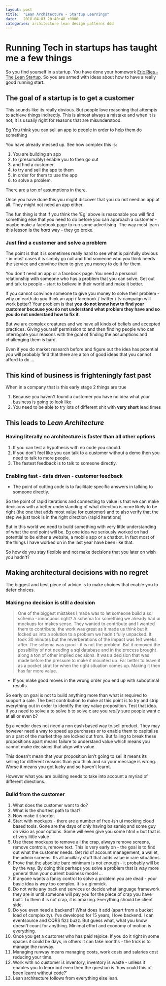 ```yaml
---
layout: post
title:  "Lean Architecture - Startup Learnings"
date:   2018-04-03 20:40:48 +0000
categories: architecture lean design patterns ddd
---
```

# Running Tech in startups has taught me a few things

So you find yourself in a startup. You have done your homework [Eric Ries - The Lean Startup](https://www.amazon.co.uk/Lean-Startup-Innovation-Successful-Businesses/dp/0670921602/ref=sr_1_1?ie=UTF8&qid=1522609380&sr=8-1&keywords=lean+startup+eric+ries).
So you are armed with ideas about how to have a really good running start.

## The goal of a startup is to get a customer

This sounds like its really obvious. But people love reasoning that attempts to achieve things indirectly. This is almost always a mistake and when it is not, it is usually right for reasons that are misunderstood.

Eg You think you can sell an app to people in order to help them do something

You have already messed up. See how complex this is:

1. You are building an app
1. to (presumably) enable you to then go out
1. and find a customer
1. to try and sell the app to them
1. in order for them to use the app
1. to solve a problem.

There are a ton of assumptions in there.

Once you have done this you might discover that you do not need an app at all. They might not need an app either.

The fun thing is that if you think the 'Eg' above is reasonable you will find something else that you need to do before you can approach a customer - maybe make a facebook page to run some advertising. The way most learn this lesson is the *hard* way - they go broke.

### Just find a customer and solve a problem

The point is that it is sometimes really hard to see what is painfully obvious - in most cases it is simply go out and find someone who you think needs the service and convince them to give you money to do it for them.

You don't need an app or a facebook page. You need a personal relationship with someone who has a problem that you can solve. Get out and talk to people - start to believe in their world and make it better.

If you cannot convince someone to give you money to solve their problem - why on earth do you think an app / facebook / twitter / tv campaign will work better? Your problem is that **you do not know how to find your customer because you do not understand what problem they have and so you do not understand how to fix it**.

But we are complex creatures and we have all kinds of beliefs and accepted practices. Giving yourself permission to and then finding people who can interrogate your reasons with the goal of finding the assumptions and challenging them is hard.

Even if you do market research before and figure out the idea has potential you will probably find that there are a ton of good ideas that you cannot afford to do ...

## This kind of business is frighteningly fast past

When in a company that is this early stage 2 things are true

1. Because you haven't found a customer you have no idea what your business is going to look like
1. You need to be able to try lots of different shit with **very short** lead times

## This leads to _Lean Architecture_

### Having literally no architecture is faster than all other options

1. If you can test a hypothesis with no code you should.
1. If you don't feel like you can talk to a customer without a demo then you need to talk to more people.
1. The fastest feedback is to talk to someone directly.

### Enabling fast - data driven - customer feedback

- The point of cutting code is to facilitate specific answers in talking to someone directly.

So the point of rapid iterations and connecting to value is that we can make decisions with a better understanding of what direction is more likely to be right (the one that adds most value for customer) and to also verify that the step we just took is in the right direction (rapid iterations)

But in this world we need to build something with very little understanding of what the end point will be. Eg one idea we seriously worked on had potential to be either a website, a mobile app or a chatbot. In fact most of the things I have worked on in the last year have been like that.

So how do you stay flexible and not make decisions that you later on wish you hadn't?

## Making architectural decisions with no regret

The biggest and best piece of advice is to make choices that enable you to defer choices.

### Making no decision is still a decision

>One of the biggest mistakes I made was to let someone build a sql schema - innocuous right? A schema for something we already had ui mockups for makes sense. They wanted to contribute and I wanted them to contribute, the work was great as it made us think but it locked us into a solution to a problem we hadn't fully unpacked. It took 30 minutes but the reverberations of the impact was felt weeks after. The schema was good - it is not the problem. But it removed the possibility of not needing a sql database and in the process brought along a ton of other implied decisions. It was a decision that was made before the pressure to make it mounted up. Far better to leave it as a pocket strat for when the right situation comes up. Making it then has far more value.

- If you make good moves in the wrong order you end up with suboptimal results.

So early on goal is not to build anything more than what is required to support a sale. The best contribution to make at this point is to try and strip everything out in order to identify the key value proposition. Test that idea. If you need to solve a to solve b to solve c are you *really* sure people want c at all or even b?

Eg a vendor does not need a non cash based way to sell product. They may however need a way to speed up purchases or to enable them to capitalise on a part of the market they are locked out from. But failing to break these propositions apart means failure to understand value which means you cannot make decisions that align with value.

This doesn't mean that your proposition isn't going to sell it means its selling for different reasons than you think and so your message is wrong. Worse it means you got lucky and so haven't learnt.

However what you are building needs to take into account a myriad of different directions.

### Build from the customer

1. What does the customer want to do?
1. What is the shortest path to that?
1. Now make it shorter.
1. Start with mockups - there are a number of free-ish ui mocking cloud based tools. Gone are the days of only having balsamiq and some guy on visio as your options. Some will even give you some html = but that is of very little value
1. Use these mockups to remove all the crap, always remove screens, remove controls, remove text. This is very early on - the goal is to find out what the customer needs. Get rid of account management, a wallet, the admin screens. Its all ancillary stuff that adds value in rare situations.
1. Prove that the absolute bare minimum is not enough - it probably will be by the way. By doing this perhaps you solve a problem that is way more general than your current business model ...
1. If anyone wants a fancy control to solve a problem you are dead - your basic idea is *way* too complex. It is a gimmick.
1. Do not write any back end services or decide what language framework they are in until someone will pay you for the piece of crap you have built. To them it is not crap, it is amazing. Everything should be client side.
1. Do you even need a backend? What does it add (apart from a bucket load of complexity). I've developed for 15 years, I love backend. I can eventsource and CQRS fizz buzz. But guess what, what you know doesn't count for anything. Minimal effort and economy of motion is everything.
1. Once you get a customer who has paid rejoice. If you do it right in some spaces it could be days, in others it can take months - the trick is to manage the runway.
1. Managing runway means managing costs, work costs and salaries cost reducing your time.
1. Work with no customer is inventory, inventory is waste - unless it enables you to learn but even then the question is 'how could this of been learnt without code?'
1. Lean architecture follows from everything else lean.